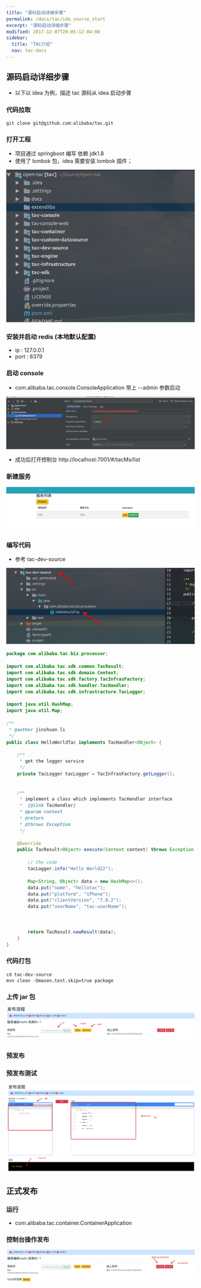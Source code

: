 ```yaml
---
title: "源码启动详细步骤"
permalink: /docs/tac/ide_source_start
excerpt: "源码启动详细步骤"
modified: 2017-12-07T20:05:12-04:00
sidebar:
  title: "TAC介绍"
  nav: tac-docs
---
```


## 源码启动详细步骤

* 以下以 idea 为例，描述 tac 源码从 idea 启动步骤

### 代码拉取

```
git clone git@github.com:alibaba/tac.git
```

### 打开工程

* 项目通过 springboot 编写 依赖 jdk1.8
* 使用了 lombok 包，idea 需要安装 lombok 插件；

![undefined](imgs/sourcestart/1527213111970-6a1b5031-63ef-4082-b602-4493555a40e8.png)

### 安装并启动 redis (本地默认配置)

* ip : 127.0.0.1
* port : 6379

### 启动 console

* com.alibaba.tac.console.ConsoleApplication 带上 --admin 参数启动

![undefined](imgs/sourcestart/1527213201547-8d16dd54-d32a-4cd9-927a-4ceb509773a6.png)

* 成功后打开控制台 http://localhost:7001/#/tacMs/list

### 新建服务

![undefined](imgs/sourcestart/1527213265713-e0e7611f-b1c2-43bd-8cf5-31dd0d9e9cc6.png)

### 编写代码

* 参考 tac-dev-source

![undefined](imgs/sourcestart/1527213324287-63726690-1df1-45fb-afc6-e931784855d1.png)

```java
package com.alibaba.tac.biz.processor;

import com.alibaba.tac.sdk.common.TacResult;
import com.alibaba.tac.sdk.domain.Context;
import com.alibaba.tac.sdk.factory.TacInfrasFactory;
import com.alibaba.tac.sdk.handler.TacHandler;
import com.alibaba.tac.sdk.infrastracture.TacLogger;

import java.util.HashMap;
import java.util.Map;

/**
 * @author jinshuan.li
 */
public class HelloWorldTac implements TacHandler<Object> {

    /**
     * get the logger service
     */
    private TacLogger tacLogger = TacInfrasFactory.getLogger();


    /**
     * implement a class which implements TacHandler interface
     *  {@link TacHandler}
     * @param context
     * @return
     * @throws Exception
     */

    @Override
    public TacResult<Object> execute(Context context) throws Exception {

        // the code
        tacLogger.info("Hello World22");

        Map<String, Object> data = new HashMap<>();
        data.put("name", "hellotac");
        data.put("platform", "iPhone");
        data.put("clientVersion", "7.0.2");
        data.put("userName", "tac-userName");



        return TacResult.newResult(data);
    }
}
```

### 代码打包

```
cd tac-dev-source
mvn clean -Dmaven.test.skip=true package
```

### 上传 jar 包

![undefined](imgs/sourcestart/1527213524357-bae645a8-d865-472d-a89d-c6660aeade07.png)

### 预发布

### 预发布测试

![undefined](imgs/sourcestart/1527213630237-809d5801-c137-4e53-8709-3d4e772406df.png)

## 正式发布

### 运行

* com.alibaba.tac.container.ContainerApplication

### 控制台操作发布

![undefined](imgs/sourcestart/1527213761239-b3548ce2-6f0d-406d-af8b-1efaf688a45d.png)
